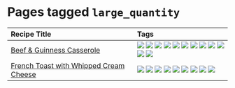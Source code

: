 # Pages tagged `large_quantity`

|Recipe Title|Tags
|:---|:---|
|[Beef & Guinness Casserole](../recipes/beefandguinnesscasserole.md)|[![](https://img.shields.io/badge/tag-amazing-3faa68)](tags/amazing.md) [![](https://img.shields.io/badge/tag-baked-c5d714)](tags/baked.md) [![](https://img.shields.io/badge/tag-beef-93e32e)](tags/beef.md) [![](https://img.shields.io/badge/tag-casserole-c5a27b)](tags/casserole.md) [![](https://img.shields.io/badge/tag-dinner-945e60)](tags/dinner.md) [![](https://img.shields.io/badge/tag-guinness-5f1085)](tags/guinness.md) [![](https://img.shields.io/badge/tag-irish-f3232d)](tags/irish.md) [![](https://img.shields.io/badge/tag-large_quantity-424c13)](tags/large_quantity.md) [![](https://img.shields.io/badge/tag-long_cook_time-29c88d)](tags/long_cook_time.md) [![](https://img.shields.io/badge/tag-long_prep_time-786ed6)](tags/long_prep_time.md) [![](https://img.shields.io/badge/tag-messy-8ce6fc)](tags/messy.md) [![](https://img.shields.io/badge/tag-tricky-b62aa6)](tags/tricky.md)|
|[French Toast with Whipped Cream Cheese](../recipes/frenchtoastwhippedcreamcheese.md)|[![](https://img.shields.io/badge/tag-amazing-3faa68)](tags/amazing.md) [![](https://img.shields.io/badge/tag-breakfast-48e52e)](tags/breakfast.md) [![](https://img.shields.io/badge/tag-dairy-4b9e32)](tags/dairy.md) [![](https://img.shields.io/badge/tag-dessert-84f8cf)](tags/dessert.md) [![](https://img.shields.io/badge/tag-fried-379a95)](tags/fried.md) [![](https://img.shields.io/badge/tag-large_quantity-424c13)](tags/large_quantity.md) [![](https://img.shields.io/badge/tag-messy-8ce6fc)](tags/messy.md) [![](https://img.shields.io/badge/tag-mine-9ab3df)](tags/mine.md) [![](https://img.shields.io/badge/tag-vegetarian-473080)](tags/vegetarian.md)|